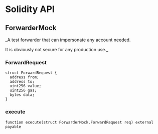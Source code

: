 # Solidity API

## ForwarderMock

_A test forwarder that can impersonate any account needed.

It is obviously not secure for any production use._

### ForwardRequest

```solidity
struct ForwardRequest {
  address from;
  address to;
  uint256 value;
  uint256 gas;
  bytes data;
}
```

### execute

```solidity
function execute(struct ForwarderMock.ForwardRequest req) external payable
```

